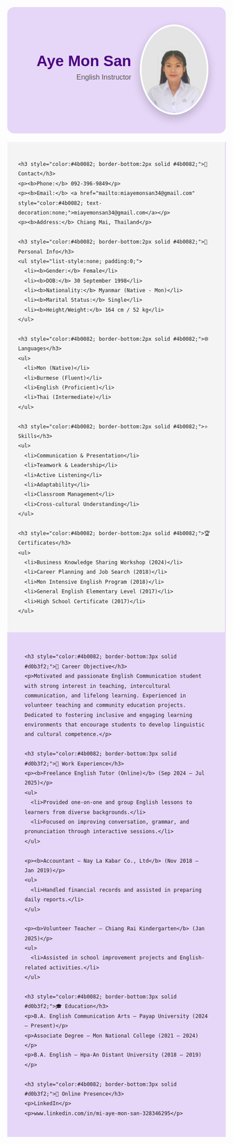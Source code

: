 <div style="display:flex; align-items:center; justify-content:flex-end; background:#e6d6f7; padding:40px; border-radius:16px; color:#333; font-family:'Poppins',sans-serif; margin-bottom:20px;">
  
  <!-- Name and Title -->
  <div style="text-align:right; margin-right:20px;">
    <h1 style="margin:0; font-size:2.5em; font-weight:700; color:#4b0082;">Aye Mon San</h1>
    <h3 style="margin-top:8px; font-weight:500; color:#555;">English Instructor</h3>
  </div>

  <!-- Photo -->
  <div style="flex-shrink:0;">
    <img src="amscvphoto.jpg" alt="Aye Mon San Photo" width="150" style="border-radius:50%; border:4px solid #fff; box-shadow:0 8px 20px rgba(0,0,0,0.2);">
  </div>
</div>

<div style="display:flex; flex-wrap:wrap; font-family:'Poppins',sans-serif;">

  <!-- Sidebar -->
  <div style="flex:1; min-width:250px; background:#f4f4f4; padding:25px; border-right:1px solid #d0b3f2; line-height:1.6;">

    <h3 style="color:#4b0082; border-bottom:2px solid #4b0082;">📇 Contact</h3>
    <p><b>Phone:</b> 092-396-9849</p>
    <p><b>Email:</b> <a href="mailto:miayemonsan34@gmail.com" style="color:#4b0082; text-decoration:none;">miayemonsan34@gmail.com</a></p>
    <p><b>Address:</b> Chiang Mai, Thailand</p>

    <h3 style="color:#4b0082; border-bottom:2px solid #4b0082;">👤 Personal Info</h3>
    <ul style="list-style:none; padding:0;">
      <li><b>Gender:</b> Female</li>
      <li><b>DOB:</b> 30 September 1998</li>
      <li><b>Nationality:</b> Myanmar (Native - Mon)</li>
      <li><b>Marital Status:</b> Single</li>
      <li><b>Height/Weight:</b> 164 cm / 52 kg</li>
    </ul>

    <h3 style="color:#4b0082; border-bottom:2px solid #4b0082;">🌐 Languages</h3>
    <ul>
      <li>Mon (Native)</li>
      <li>Burmese (Fluent)</li>
      <li>English (Proficient)</li>
      <li>Thai (Intermediate)</li>
    </ul>

    <h3 style="color:#4b0082; border-bottom:2px solid #4b0082;">⭐ Skills</h3>
    <ul>
      <li>Communication & Presentation</li>
      <li>Teamwork & Leadership</li>
      <li>Active Listening</li>
      <li>Adaptability</li>
      <li>Classroom Management</li>
      <li>Cross-cultural Understanding</li>
    </ul>

    <h3 style="color:#4b0082; border-bottom:2px solid #4b0082;">🏆 Certificates</h3>
    <ul>
      <li>Business Knowledge Sharing Workshop (2024)</li>
      <li>Career Planning and Job Search (2018)</li>
      <li>Mon Intensive English Program (2018)</li>
      <li>General English Elementary Level (2017)</li>
      <li>High School Certificate (2017)</li>
    </ul>
  </div>

  <!-- MAIN CONTENT -->
  <div style="flex:2; min-width:300px; background:#e6d6f7; padding:30px 40px; line-height:1.6;">

    <h3 style="color:#4b0082; border-bottom:3px solid #d0b3f2;">🎯 Career Objective</h3>
    <p>Motivated and passionate English Communication student with strong interest in teaching, intercultural communication, and lifelong learning. Experienced in volunteer teaching and community education projects. Dedicated to fostering inclusive and engaging learning environments that encourage students to develop linguistic and cultural competence.</p>

    <h3 style="color:#4b0082; border-bottom:3px solid #d0b3f2;">💼 Work Experience</h3>
    <p><b>Freelance English Tutor (Online)</b> (Sep 2024 – Jul 2025)</p>
    <ul>
      <li>Provided one-on-one and group English lessons to learners from diverse backgrounds.</li>
      <li>Focused on improving conversation, grammar, and pronunciation through interactive sessions.</li>
    </ul>

    <p><b>Accountant — Nay La Kabar Co., Ltd</b> (Nov 2018 – Jan 2019)</p>
    <ul>
      <li>Handled financial records and assisted in preparing daily reports.</li>
    </ul>

    <p><b>Volunteer Teacher — Chiang Rai Kindergarten</b> (Jan 2025)</p>
    <ul>
      <li>Assisted in school improvement projects and English-related activities.</li>
    </ul>

    <h3 style="color:#4b0082; border-bottom:3px solid #d0b3f2;">🎓 Education</h3>
    <p>B.A. English Communication Arts — Payap University (2024 – Present)</p>
    <p>Associate Degree — Mon National College (2021 – 2024)</p>
    <p>B.A. English — Hpa-An Distant University (2018 – 2019)</p>

    <h3 style="color:#4b0082; border-bottom:3px solid #d0b3f2;">🔗 Online Presence</h3>
    <p>LinkedIn</p>
    <p>www.linkedin.com/in/mi-aye-mon-san-328346295</p>

  </div>
</div>
